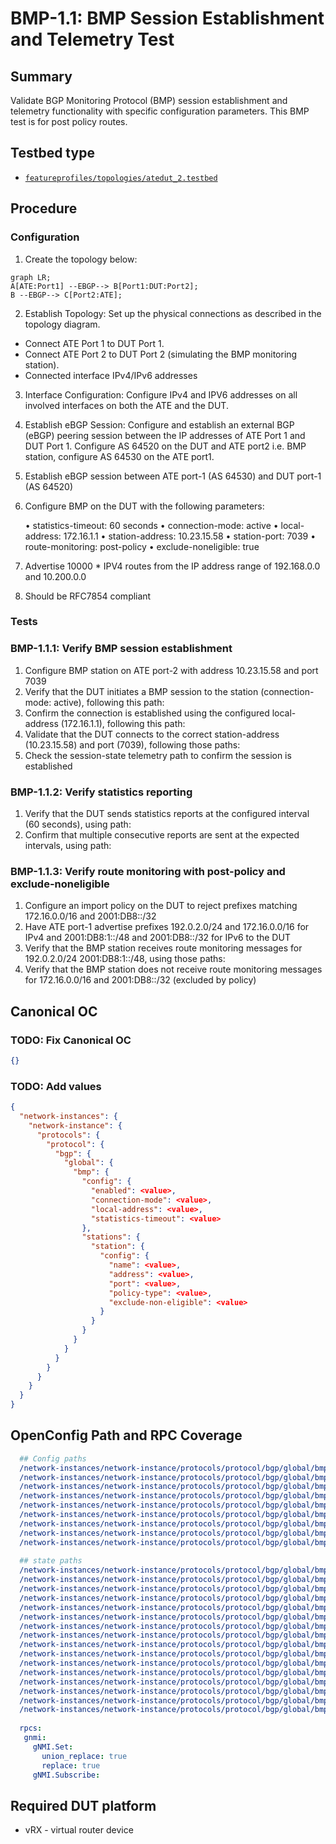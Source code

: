 # BMP-1.1: BMP Session Establishment and Telemetry Test

## Summary

Validate BGP Monitoring Protocol (BMP) session establishment and telemetry functionality with specific configuration parameters.
This BMP test is for post policy routes.

## Testbed type

*  [`featureprofiles/topologies/atedut_2.testbed`](https://github.com/openconfig/featureprofiles/blob/main/topologies/atedut_2.testbed)

## Procedure 

### Configuration

1)  Create the topology below:


```mermaid
graph LR; 
A[ATE:Port1] --EBGP--> B[Port1:DUT:Port2];
B --EBGP--> C[Port2:ATE];
```


2)   Establish Topology: Set up the physical connections as described in the topology diagram.

*   Connect ATE Port 1 to DUT Port 1.
*   Connect ATE Port 2 to DUT Port 2 (simulating the BMP monitoring station).
*   Connected interface IPv4/IPv6 addresses

3) Interface Configuration: Configure IPv4 and IPV6 addresses on all involved interfaces on both the ATE and the DUT.

4) Establish eBGP Session: Configure and establish an external BGP (eBGP) peering session between the IP addresses of ATE Port 1 and DUT Port 1. Configure AS 64520 on the DUT and ATE port2 i.e. BMP station, configure AS 64530 on the ATE port1.
5) Establish eBGP session between ATE port-1 (AS 64530) and DUT port-1 (AS 64520)
6) Configure BMP on the DUT with the following parameters:

    • statistics-timeout: 60 seconds
    • connection-mode: active
    • local-address: 172.16.1.1
    • station-address: 10.23.15.58
    • station-port: 7039
    • route-monitoring: post-policy
    • exclude-noneligible: true

7) Advertise 10000 * IPV4 routes from the IP address range of 192.168.0.0 and 10.200.0.0
8) Should be RFC7854 compliant


### Tests

### BMP-1.1.1: Verify BMP session establishment

1)  Configure BMP station on ATE port-2 with address 10.23.15.58 and port 7039
2)  Verify that the DUT initiates a BMP session to the station (connection-mode: active), following this path:
3)  Confirm the connection is established using the configured local-address (172.16.1.1), following this path:
4)  Validate that the DUT connects to the correct station-address (10.23.15.58) and port (7039), following those paths:
5)  Check the session-state telemetry path to confirm the session is established


### BMP-1.1.2: Verify statistics reporting

1)  Verify that the DUT sends statistics reports at the configured interval (60 seconds), using path:
2)  Confirm that multiple consecutive reports are sent at the expected intervals, using path:

### BMP-1.1.3: Verify route monitoring with post-policy and exclude-noneligible

1)  Configure an import policy on the DUT to reject prefixes matching 172.16.0.0/16 and 2001:DB8::/32
2)  Have ATE port-1 advertise prefixes 192.0.2.0/24 and 172.16.0.0/16 for IPv4 and 2001:DB8:1::/48 and 2001:DB8::/32 for IPv6 to the DUT
3)  Verify that the BMP station receives route monitoring messages for 192.0.2.0/24  2001:DB8:1::/48, using those paths:
4)  Verify that the BMP station does not receive route monitoring messages for 172.16.0.0/16 and 2001:DB8::/32 (excluded by policy)


## Canonical OC
### TODO: Fix Canonical OC
```json
{}
```
### TODO: Add values
```json
{
  "network-instances": {
    "network-instance": {
      "protocols": {
        "protocol": {
          "bgp": {
            "global": {
              "bmp": {
                "config": {
                  "enabled": <value>,
                  "connection-mode": <value>,
                  "local-address": <value>,
                  "statistics-timeout": <value>
                },
                "stations": {
                  "station": {
                    "config": {
                      "name": <value>,
                      "address": <value>,
                      "port": <value>,
                      "policy-type": <value>,
                      "exclude-non-eligible": <value>
                    }
                  }
                }
              }
            }
          }
        }
      }
    }
  }
}

```



## OpenConfig Path and RPC Coverage

```yaml
  ## Config paths
  /network-instances/network-instance/protocols/protocol/bgp/global/bmp/config/enabled:
  /network-instances/network-instance/protocols/protocol/bgp/global/bmp/config/connection-mode:
  /network-instances/network-instance/protocols/protocol/bgp/global/bmp/config/local-address:
  /network-instances/network-instance/protocols/protocol/bgp/global/bmp/config/statistics-timeout:
  /network-instances/network-instance/protocols/protocol/bgp/global/bmp/stations/station/config/name:
  /network-instances/network-instance/protocols/protocol/bgp/global/bmp/stations/station/config/address:
  /network-instances/network-instance/protocols/protocol/bgp/global/bmp/stations/station/config/port:
  /network-instances/network-instance/protocols/protocol/bgp/global/bmp/stations/station/config/policy-type:
  /network-instances/network-instance/protocols/protocol/bgp/global/bmp/stations/station/config/exclude-non-eligible:
  
  ## state paths
  /network-instances/network-instance/protocols/protocol/bgp/global/bmp/state/enabled:
  /network-instances/network-instance/protocols/protocol/bgp/global/bmp/state/connection-mode:
  /network-instances/network-instance/protocols/protocol/bgp/global/bmp/state/local-address:
  /network-instances/network-instance/protocols/protocol/bgp/global/bmp/state/statistics-timeout:
  /network-instances/network-instance/protocols/protocol/bgp/global/bmp/state/idle-time:
  /network-instances/network-instance/protocols/protocol/bgp/global/bmp/state/probe-count:
  /network-instances/network-instance/protocols/protocol/bgp/global/bmp/state/probe-interval:
  /network-instances/network-instance/protocols/protocol/bgp/global/bmp/stations/station/state/address:
  /network-instances/network-instance/protocols/protocol/bgp/global/bmp/stations/station/state/port:
  /network-instances/network-instance/protocols/protocol/bgp/global/bmp/stations/station/state/connection-status:
  /network-instances/network-instance/protocols/protocol/bgp/global/bmp/stations/station/state/uptime:
  /network-instances/network-instance/protocols/protocol/bgp/global/bmp/stations/station/state/flap-count:
  /network-instances/network-instance/protocols/protocol/bgp/global/bmp/stations/station/state/policy-type:
  /network-instances/network-instance/protocols/protocol/bgp/global/bmp/stations/station/state/exclude-non-eligible:
  /network-instances/network-instance/protocols/protocol/bgp/global/bmp/stations/station/state/message-counters/total:
  /network-instances/network-instance/protocols/protocol/bgp/global/bmp/stations/station/state/message-counters/statistics:
  
  rpcs:
   gnmi:
     gNMI.Set:
       union_replace: true
       replace: true
     gNMI.Subscribe:
```

## Required DUT platform
  * vRX - virtual router device


